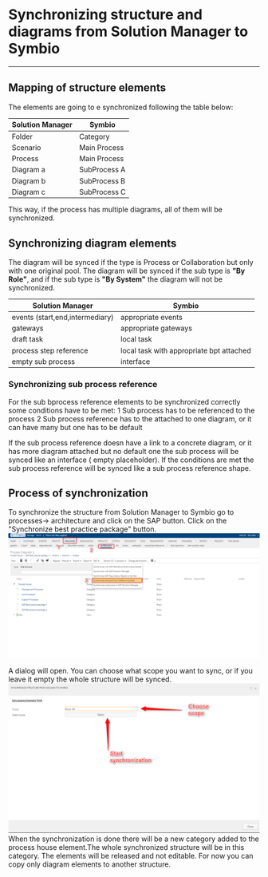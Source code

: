 # Synchronizing structure and diagrams from Solution Manager to Symbio
---
## Mapping of structure elements
The elements are going to e synchronized following the table below:

| Solution Manager | Symbio |
| ------ | ------ |
| Folder | Category |
| Scenario | Main Process |
| Process | Main Process |
| Diagram a | SubProcess A |
| Diagram b | SubProcess B |
| Diagram c | SubProcess C |

This way, if the process has multiple diagrams, all of them will be synchronized.

## Synchronizing diagram elements

The diagram will be synced if the type is Process or Collaboration but only with one original pool.
The diagram will be synced if the sub type is **"By Role"**, and if the sub type is **"By System"** the diagram will not be synchronized.

| Solution Manager | Symbio |
| ------ | ------ |
| events (start,end,intermediary) | appropriate events |
| gateways | appropriate gateways |
| draft task | local task |
| process step reference | local task with appropriate bpt attached |
| empty sub process | interface |

### Synchronizing sub process reference

For the sub bprocess reference elements to be synchronized correctly some conditions have to be met:
1 Sub process has to be referenced to the process
2 Sub process reference has to the attached to one diagram, or it can have many but one has to be default

If the sub process reference doesn have a link to a concrete diagram, or it has more diagram attached but no default one the sub process will be synced like an interface ( empty placeholder).
If the conditions are met the sub process reference will be synced like a sub process reference shape.
## Process of synchronization
To synchronize the structure from Solution Manager to Symbio go to processes-> architecture and click on the SAP button. Click on the "Synchronize best practice package" button.
![Test](media/SolManSymbio1.png)

A dialog will open.
You can choose what scope you want to sync, or if you leave it empty the whole structure will be synced.
![Test](media/solManSymbio2.png)
 When the synchronization is done there will be a new category added to the process house element.The whole synchronized structure will be in this category.
 The elements will be released and not editable. For now you can copy only diagram elements to another structure.